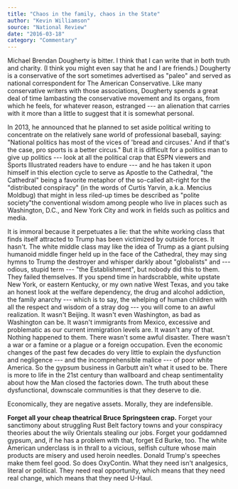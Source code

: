 ```yaml
---
title: "Chaos in the family, chaos in the State"
author: "Kevin Williamson"
source: "National Review"
date: "2016-03-18"
category: "Commentary"
---
```


Michael Brendan Dougherty is bitter. I think that I can write that in both truth and charity. (I think you might even say that he and I are friends.) Dougherty is a conservative of the sort sometimes advertised as "paleo" and served as national correspondent for The American Conservative. Like many conservative writers with those associations, Dougherty spends a great deal of time lambasting the conservative movement and its organs, from which he feels, for whatever reason, estranged --- an alienation that carries with it more than a little to suggest that it is somewhat personal.

In 2013, he announced that he planned to set aside political writing to concentrate on the relatively sane world of professional baseball, saying: "National politics has most of the vices of 'bread and circuses.' And if that's the case, pro sports is a better circus." But it is difficult for a politics man to give up politics --- look at all the political crap that ESPN viewers and Sports Illustrated readers have to endure --- and he has taken it upon himself in this election cycle to serve as Apostle to the Cathedral, "the Cathedral" being a favorite metaphor of the so-called alt-right for the "distributed conspiracy" (in the words of Curtis Yarvin, a.k.a. Mencius Moldbug) that might in less riled-up times be described as "polite society"the conventional wisdom among people who live in places such as Washington, D.C., and New York City and work in fields such as politics and media.

It is immoral because it perpetuates a lie: that the white working class that finds itself attracted to Trump has been victimized by outside forces. It hasn't. The white middle class may like the idea of Trump as a giant pulsing humanoid middle finger held up in the face of the Cathedral, they may sing hymns to Trump the destroyer and whisper darkly about "globalists" and --- odious, stupid term --- "the Establishment", but nobody did this to them. They failed themselves. If you spend time in hardscrabble, white upstate New York, or eastern Kentucky, or my own native West Texas, and you take an honest look at the welfare dependency, the drug and alcohol addiction, the family anarchy --- which is to say, the whelping of human children with all the respect and wisdom of a stray dog --- you will come to an awful realization. It wasn't Beijing. It wasn't even Washington, as bad as Washington can be. It wasn't immigrants from Mexico, excessive and problematic as our current immigration levels are. It wasn't any of that. Nothing happened to them. There wasn't some awful disaster. There wasn't a war or a famine or a plague or a foreign occupation. Even the economic changes of the past few decades do very little to explain the dysfunction and negligence --- and the incomprehensible malice --- of poor white America. So the gypsum business in Garbutt ain't what it used to be. There is more to life in the 21st century than wallboard and cheap sentimentality about how the Man closed the factories down. The truth about these dysfunctional, downscale communities is that they deserve to die.

Economically, they are negative assets. Morally, they are indefensible.

**Forget all your cheap theatrical Bruce Springsteen crap.** Forget your sanctimony about struggling Rust Belt factory towns and your conspiracy theories about the wily Orientals stealing our jobs. Forget your goddamned gypsum, and, if he has a problem with that, forget Ed Burke, too. The white American underclass is in thrall to a vicious, selfish culture whose main products are misery and used heroin needles. Donald Trump's speeches make them feel good. So does OxyContin. What they need isn't analgesics, literal or political. They need real opportunity, which means that they need real change, which means that they need U-Haul.